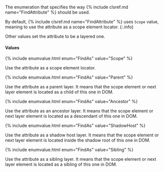 The enumeration that specifies the way {% include clsref.md name="FindAttribute" %} should be used.

By default, {% include clsref.md name="FindAttribute" %} uses `Scope` value,
meaning to use the attribute as a scope element locator.
{:.info}

Other values set the attribute to be a layered one.

#### Values

{% include enumvalue.html enum="FindAs" value="Scope" %}

Use the attribute as a scope element locator.

{% include enumvalue.html enum="FindAs" value="Parent" %}

Use the attribute as a parent layer.
It means that the scope element or next layer element is located as a child of this one in DOM.

{% include enumvalue.html enum="FindAs" value="Ancestor" %}

Use the attribute as an ancestor layer.
It means that the scope element or next layer element is located as a descendant of this one in DOM.

{% include enumvalue.html enum="FindAs" value="ShadowHost" %}

Use the attribute as a shadow host layer.
It means that the scope element or next layer element is located inside the shadow root of this one in DOM.

{% include enumvalue.html enum="FindAs" value="Sibling" %}

Use the attribute as a sibling layer.
It means that the scope element or next layer element is located as a sibling of this one in DOM.